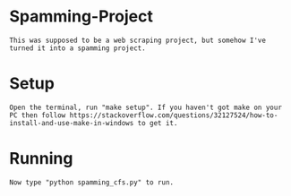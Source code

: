 # Spamming-Project
	This was supposed to be a web scraping project, but somehow I've turned it into a spamming project.
# Setup
	Open the terminal, run "make setup". If you haven't got make on your PC then follow https://stackoverflow.com/questions/32127524/how-to-install-and-use-make-in-windows to get it.
# Running
	Now type "python spamming_cfs.py" to run.

